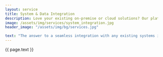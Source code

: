 ```yaml
---
layout: service
title: System & Data Integration
description: Love your existing on-premise or cloud solutions? Our platform is fully API-driven and will integrate smoothly into your existing infrastructure and data flows.
image: /assets/img/services/system_integration.jpg
header_image: "/assets/img/bg/services.jpg"

text: "The answer to a seamless integration with any existing systems is here: All components of our system are API-driven and can be integrated with external systems easily. Have a content database you'd like to keep as a master? Let us show you how to push metadata updates into our system regularly. Got a rights management tool hosting your client and deal data? We can retrieve this in order to provide users on our platform with privileged access to certain titles or assets. Theoretically, you could even skip our admin interface entirely and just have your existing CRM system perform all marketing activity through our platform by sending the appropriate API calls. But you don't need to teach our language to your systems - we can also work the other way round and teach our system to talk to yours instead. The possibilities are as wide-ranging as our set of tools and features."
---
```


<div class="row">
    <div class="col-md-12">
        <div class="service-details mb-40">
            <p>{{ page.text }}</p>
        </div>
    </div>
</div>

